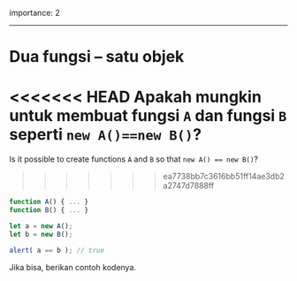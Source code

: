importance: 2

---

# Dua fungsi – satu objek

<<<<<<< HEAD
Apakah mungkin untuk membuat fungsi `A` dan fungsi `B` seperti `new A()==new B()`?
=======
Is it possible to create functions `A` and `B` so that `new A() == new B()`?
>>>>>>> ea7738bb7c3616bb51ff14ae3db2a2747d7888ff

```js no-beautify
function A() { ... }
function B() { ... }

let a = new A();
let b = new B();

alert( a == b ); // true
```

Jika bisa, berikan contoh kodenya.
